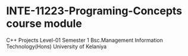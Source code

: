 # INTE-11223-Programing-Concepts course module
C++ Projects
Level-01
Semester 1
Bsc.Management Information Technology(Hons)
University of Kelaniya
